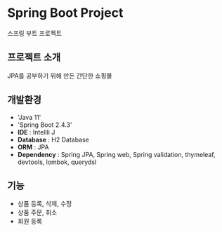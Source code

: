 # Spring Boot Project
스프링 부트 프로젝트

## 프로젝트 소개
JPA를 공부하기 위해 만든 간단한 쇼핑몰

## 개발환경
- 'Java 11'
- 'Spring Boot 2.4.3'
- **IDE** : Intellli J
- **Database** : H2 Database
- **ORM** : JPA
- **Dependency** : Spring JPA, Spring web, Spring validation, thymeleaf, devtools, lombok, querydsl

## 기능
- 상품 등록, 삭제, 수정
- 상품 주문, 취소
- 회원 등록
